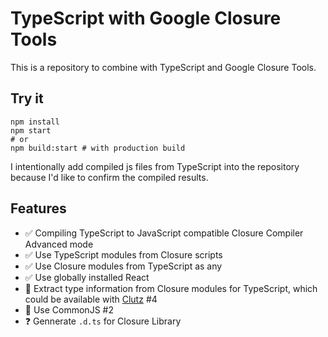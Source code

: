 # TypeScript with Google Closure Tools

This is a repository to combine with TypeScript and Google Closure Tools.

## Try it

```
npm install
npm start
# or
npm build:start # with production build
```

I intentionally add compiled js files from TypeScript into the repository because I'd like to confirm the compiled results.

## Features

- :white_check_mark: Compiling TypeScript to JavaScript compatible Closure Compiler Advanced mode
- :white_check_mark: Use TypeScript modules from Closure scripts
- :white_check_mark: Use Closure modules from TypeScript as any
- :white_check_mark: Use globally installed React
- :running: Extract type information from Closure modules for TypeScript, which could be available with [Clutz](https://github.com/angular/clutz) #4
- :running: Use CommonJS #2
- :question: Gennerate `.d.ts` for Closure Library
